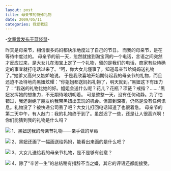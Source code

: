 ```yaml
---
layout: post
title: 母亲节的特殊礼物
date: 2009/05/11
categories: 我爱我妞
---
```


-[文章曾发布于蓝袋鼠](http://landaishu.hi2net.com/home/blog_read.asp?id=4175&blogid=67414)-



 昨天是母亲节，相信很多妈妈都快乐地度过了自己的节日。
 而我的母亲节，是在等待中度过的。
 母亲节的前一天，忽然就接到淘宝网的一个电话，言语之间突然才反应过来，是大女儿在淘宝上定了一个礼物，留的是我们的电话，商家有些待确定的事宜就打电话过来了。“呵，你大女儿懂事了，知道母亲节给妈妈送礼物了。”她爹又高兴又嫉妒地说。
 于是我欣喜地开始期待起我的母亲节的礼物，而且还迫不及待地向黑妞炫耀：“你姐姐都送妈妈礼物了，明天就到。”黑妞这下有压力了：“我送的礼物比她的好。姐姐会送什么呢？花儿？花瓶？项链？戒指？.......”黑妞发挥她的想象力，不无期待地叨叨着。
 可是整整一天，没有任何动静。为了怕错过，我还谢绝了朋友约我带黑妞出去玩的机会。但直到深夜，仍然是没有任何讯息。礼物没了？被快递公司丢了吧？大女儿打回电话知道了也很着急。
 母亲节的第二天中午，有人敲门：我的礼物终于到了。虽然迟了一些，还是让人很高兴啊！
 你们能猜到我的礼物是什么吗？

![](/heiniuniu_uploads/upload20083/200951105057590.jpg)
1、黑妞送我的母亲节礼物——亲手做的草莓

![](/heiniuniu_uploads/upload20083/200951105215823.jpg)
2、黑妞还画了一幅画送给妈妈，能看出来画的是什么吧？

![](/heiniuniu_uploads/upload20083/200951105349172.jpg)
3、大女儿送给我的母亲节礼物，是不是够有创意？

![](/heiniuniu_uploads/upload20083/200951105515512.jpg)
4、除了“辛苦一生”的总结稍有措辞不当之嫌，其它的评语还都能接受。
 